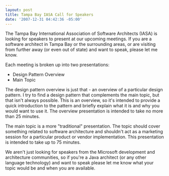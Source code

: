 ```yaml
---
layout: post
title: Tampa Bay IASA Call for Speakers
date: '2007-12-31 04:42:36 -05:00'
---
```


The Tampa Bay International Association of Software Architects (IASA) is looking for speakers to present at our upcoming meetings. If you are a software architect in Tampa Bay or the surrounding areas, or are visiting from further away (or even out of state) and want to speak, please let me know.

Each meeting is broken up into two presentations:

*   Design Pattern Overview
*   Main Topic 

The design pattern overview is just that - an overview of a particular design pattern. I try to find a design pattern that complements the main topic, but that isn't always possible. This is an overview, so it's intended to provide a quick introduction to the pattern and briefly explain what it is and why you would want to use it. The overview presentation is intended to take no more than 25 minutes.

The main topic is a more "traditional" presentation. The topic should cover something related to software architecture and shouldn't act as a marketing session for a particular product or vendor implementation. This presentation is intended to take up to 75 minutes.

We aren't just looking for speakers from the Microsoft development and architecture communities, so if you're a Java architect (or any other language technology) and want to speak please let me know what your topic would be and when you are available.
